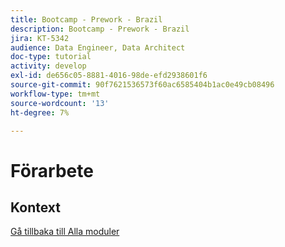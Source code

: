 ```yaml
---
title: Bootcamp - Prework - Brazil
description: Bootcamp - Prework - Brazil
jira: KT-5342
audience: Data Engineer, Data Architect
doc-type: tutorial
activity: develop
exl-id: de656c05-8881-4016-98de-efd2938601f6
source-git-commit: 90f7621536573f60ac6585404b1ac0e49cb08496
workflow-type: tm+mt
source-wordcount: '13'
ht-degree: 7%

---
```


# Förarbete

## Kontext


[Gå tillbaka till Alla moduler](./overview.md)
